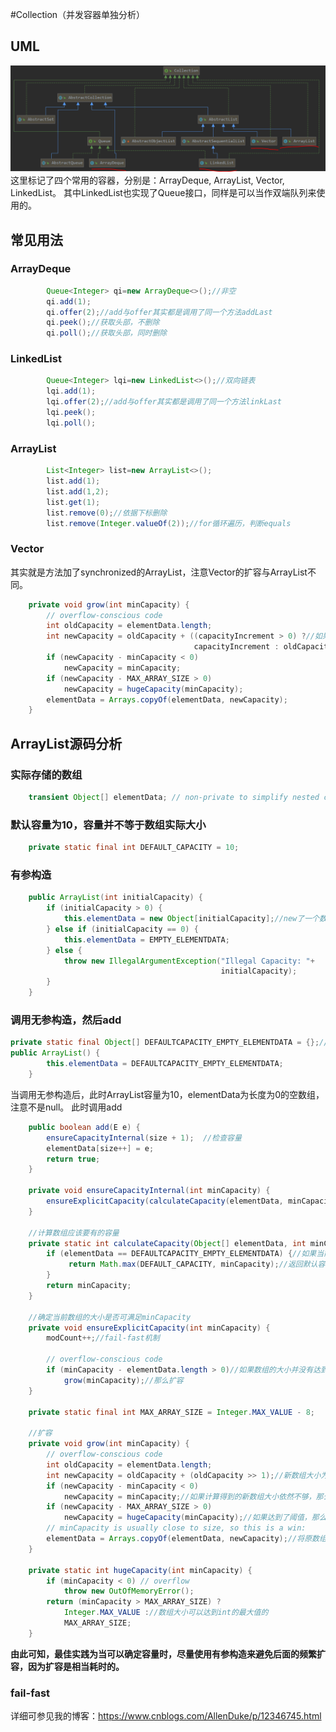 #Collection（并发容器单独分析）
## UML
![collection](../images/CollectionUML.PNG)
这里标记了四个常用的容器，分别是：ArrayDeque, ArrayList, Vector, LinkedList。
其中LinkedList也实现了Queue接口，同样是可以当作双端队列来使用的。
## 常见用法
### ArrayDeque
```java
        Queue<Integer> qi=new ArrayDeque<>();//非空
        qi.add(1);
        qi.offer(2);//add与offer其实都是调用了同一个方法addLast
        qi.peek();//获取头部，不删除
        qi.poll();//获取头部，同时删除
```
### LinkedList
```java
        Queue<Integer> lqi=new LinkedList<>();//双向链表
        lqi.add(1);
        lqi.offer(2);//add与offer其实都是调用了同一个方法linkLast
        lqi.peek();
        lqi.poll();
```
### ArrayList
```java
        List<Integer> list=new ArrayList<>();
        list.add(1);
        list.add(1,2);
        list.get(1);
        list.remove(0);//依据下标删除
        list.remove(Integer.valueOf(2));//for循环遍历，判断equals
```
### Vector
其实就是方法加了synchronized的ArrayList，注意Vector的扩容与ArrayList不同。
```java
    private void grow(int minCapacity) {
        // overflow-conscious code
        int oldCapacity = elementData.length;
        int newCapacity = oldCapacity + ((capacityIncrement > 0) ?//如果构造时设定的增量为0，那么两倍扩容。
                                         capacityIncrement : oldCapacity);
        if (newCapacity - minCapacity < 0)
            newCapacity = minCapacity;
        if (newCapacity - MAX_ARRAY_SIZE > 0)
            newCapacity = hugeCapacity(minCapacity);
        elementData = Arrays.copyOf(elementData, newCapacity);
    }
```
## ArrayList源码分析
### 实际存储的数组
```java
    transient Object[] elementData; // non-private to simplify nested class access
```
### 默认容量为10，容量并不等于数组实际大小
```java
    private static final int DEFAULT_CAPACITY = 10;
```
### 有参构造
```java
    public ArrayList(int initialCapacity) {
        if (initialCapacity > 0) {
            this.elementData = new Object[initialCapacity];//new了一个数组
        } else if (initialCapacity == 0) {
            this.elementData = EMPTY_ELEMENTDATA;
        } else {
            throw new IllegalArgumentException("Illegal Capacity: "+
                                               initialCapacity);
        }
    }
```
### 调用无参构造，然后add
```java
private static final Object[] DEFAULTCAPACITY_EMPTY_ELEMENTDATA = {};//这是长度为0的空数组
public ArrayList() {
        this.elementData = DEFAULTCAPACITY_EMPTY_ELEMENTDATA;
    }
```
当调用无参构造后，此时ArrayList容量为10，elementData为长度为0的空数组，注意不是null。
此时调用add
```java
    public boolean add(E e) {
        ensureCapacityInternal(size + 1);  //检查容量
        elementData[size++] = e;
        return true;
    }

    private void ensureCapacityInternal(int minCapacity) {
        ensureExplicitCapacity(calculateCapacity(elementData, minCapacity));//计算当前数组容量
    }

    //计算数组应该要有的容量
    private static int calculateCapacity(Object[] elementData, int minCapacity) {
        if (elementData == DEFAULTCAPACITY_EMPTY_ELEMENTDATA) {//如果当前数组是默认的长度为0的空数组
             return Math.max(DEFAULT_CAPACITY, minCapacity);//返回默认容量10与当前要求的最小容量两者之间的最大值
        }
        return minCapacity;
    }

    //确定当前数组的大小是否可满足minCapacity
    private void ensureExplicitCapacity(int minCapacity) {
        modCount++;//fail-fast机制

        // overflow-conscious code
        if (minCapacity - elementData.length > 0)//如果数组的大小并没有达到容量
            grow(minCapacity);//那么扩容
    }

    private static final int MAX_ARRAY_SIZE = Integer.MAX_VALUE - 8;

    //扩容
    private void grow(int minCapacity) {
        // overflow-conscious code
        int oldCapacity = elementData.length;
        int newCapacity = oldCapacity + (oldCapacity >> 1);//新数组大小为旧数组大小的1.5倍
        if (newCapacity - minCapacity < 0)
            newCapacity = minCapacity;//如果计算得到的新数组大小依然不够，那么就直接用minCapacityz这个容量
        if (newCapacity - MAX_ARRAY_SIZE > 0)
            newCapacity = hugeCapacity(minCapacity);//如果达到了阈值，那么这是一个大容量
        // minCapacity is usually close to size, so this is a win:
        elementData = Arrays.copyOf(elementData, newCapacity);//将原数组的元素赋值到新数组上
    }
    
    private static int hugeCapacity(int minCapacity) {
        if (minCapacity < 0) // overflow
            throw new OutOfMemoryError();
        return (minCapacity > MAX_ARRAY_SIZE) ?
            Integer.MAX_VALUE ://数组大小可以达到int的最大值的
            MAX_ARRAY_SIZE;
    }
```
**由此可知，最佳实践为当可以确定容量时，尽量使用有参构造来避免后面的频繁扩容，因为扩容是相当耗时的。**
### fail-fast
详细可参见我的博客：https://www.cnblogs.com/AllenDuke/p/12346745.html